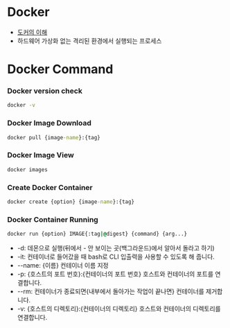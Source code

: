 # Docker
* [도커의 이해](https://subicura.com/2017/01/19/docker-guide-for-beginners-1.html)
* 하드웨어 가상화 없는 격리된 환경에서 실행되는 프로세스





# Docker Command

### Docker version check
```cmd
docker -v
```
### Docker Image Download
```cmd
docker pull {image-name}:{tag}
```
### Docker Image View
```cmd
docker images
```
### Create Docker Container
```cmd
docker create {option} {image-name}:{tag}
```

### Docker Container Running
```cmd
docker run {option} IMAGE{:tag|@digest} {command} {arg...}
```

* -d:	데몬으로 실행(뒤에서 - 안 보이는 곳(백그라운드)에서 알아서 돌라고 하기)
* -it:	컨테이너로 들어갔을 때 bash로 CLI 입출력을 사용할 수 있도록 해 줍니다.
* --name: {이름}	컨테이너 이름 지정
* -p: {호스트의 포트 번호}:{컨테이너의 포트 번호}	호스트와 컨테이너의 포트를 연결합니다.
* --rm:	컨테이너가 종료되면{내부에서 돌아가는 작업이 끝나면} 컨테이너를 제거합니다.
* -v: {호스트의 디렉토리}:{컨테이너의 디렉토리}	호스트와 컨테이너의 디렉토리를 연결합니다.
